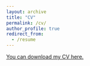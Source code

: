 ```yaml
---
layout: archive
title: "CV"
permalink: /cv/
author_profile: true
redirect_from:
  - /resume
---
```



[You can download my CV here.](../files/Zeyu-CV.pdf)
